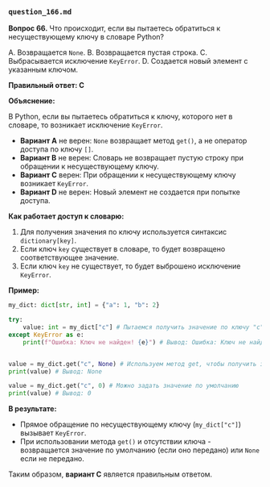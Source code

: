 ### `question_166.md`

**Вопрос 66.** Что происходит, если вы пытаетесь обратиться к несуществующему ключу в словаре Python?

A. Возвращается `None`.
B. Возвращается пустая строка.
C. Выбрасывается исключение `KeyError`.
D. Создается новый элемент с указанным ключом.

**Правильный ответ: C**

**Объяснение:**

В Python, если вы пытаетесь обратиться к ключу, которого нет в словаре, то возникает исключение `KeyError`.

*   **Вариант A** не верен: `None` возвращает метод `get()`, а не оператор доступа по ключу `[]`.
*   **Вариант B** не верен: Словарь не возвращает пустую строку при обращении к несуществующему ключу.
*   **Вариант C** верен: При обращении к несуществующему ключу возникает `KeyError`.
*   **Вариант D** не верен: Новый элемент не создается при попытке доступа.

**Как работает доступ к словарю:**

1.  Для получения значения по ключу используется синтаксис `dictionary[key]`.
2.  Если ключ `key` существует в словаре, то будет возвращено соответствующее значение.
3.  Если ключ `key` не существует, то будет выброшено исключение `KeyError`.

**Пример:**

```python
my_dict: dict[str, int] = {"a": 1, "b": 2}

try:
    value: int = my_dict["c"] # Пытаемся получить значение по ключу "c"
except KeyError as e:
    print(f"Ошибка: Ключ не найден! {e}") # Вывод: Ошибка: Ключ не найден! 'c'


value = my_dict.get("c", None) # Используем метод get, чтобы получить значение по ключу или None
print(value) # Вывод: None

value = my_dict.get("c", 0) # Можно задать значение по умолчанию
print(value) # Вывод: 0
```

**В результате:**

*   Прямое обращение по несуществующему ключу (`my_dict["c"]`) вызывает `KeyError`.
*  При использовании метода `get()` и отсутствии ключа - возвращается значение по умолчанию (если оно передано) или `None` если не передано.

Таким образом, **вариант C** является правильным ответом.

